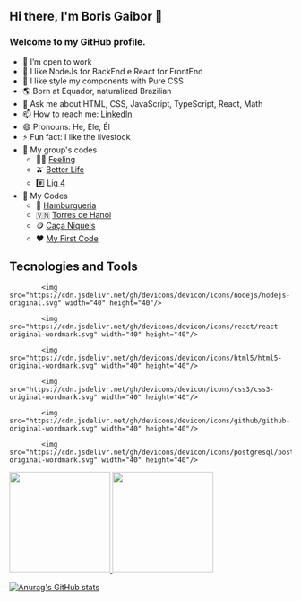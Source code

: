 ## Hi there, I'm Boris Gaibor 👋
### Welcome to my GitHub profile.

- 🔭 I’m open to work
- 🌱 I like NodeJs for BackEnd e React for FrontEnd
- 🎯 I like style my components with Pure CSS
- 🌎 Born at Equador, naturalized Brazilian
- 💬 Ask me about HTML, CSS, JavaScript, TypeScript, React, Math
- 📫 How to reach me: [LinkedIn](https://www.linkedin.com/in/borisgaibor/)
- 😄 Pronouns: He, Ele, Él
- ⚡ Fun fact: I like the livestock
- 💼 My group's codes
  - 🧘‍♀️ [Feeling](https://github.com/GuiCoutoSt/feeling.)
  - 🫒 [Better Life](https://github.com/danielmsatiro/better-life)
  - #️⃣ [Lig 4](https://github.com/Kenzie-Academy-Brasil-Developers/entrega-lig-4-sprint-5-gbmiranda1)
- 🤠 My Codes
  - 🍔 [Hamburgueria](https://github.com/HardBoris/HardBoris-Hamburgueria)
  - 🇻🇳 [Torres de Hanoi](https://github.com/Kenzie-Academy-Brasil-Developers/entrega-torre-de-hanoi-sprint-5-HardBoris)
  - 🪙 [Caça Niquels](https://github.com/Kenzie-Academy-Brasil-Developers/entrega-construa-um-jogo-de-azar-sprint-3-HardBoris)
  - ❤️ [My First Code](https://github.com/HardBoris/lanzamiento-de-dados)

## Tecnologies and Tools

            <img src="https://cdn.jsdelivr.net/gh/devicons/devicon/icons/nodejs/nodejs-original.svg" width="40" height="40"/>
            
            <img src="https://cdn.jsdelivr.net/gh/devicons/devicon/icons/react/react-original-wordmark.svg" width="40" height="40"/>
            
            <img src="https://cdn.jsdelivr.net/gh/devicons/devicon/icons/html5/html5-original-wordmark.svg" width="40" height="40"/>
            
            <img src="https://cdn.jsdelivr.net/gh/devicons/devicon/icons/css3/css3-original-wordmark.svg" width="40" height="40"/>
            
            <img src="https://cdn.jsdelivr.net/gh/devicons/devicon/icons/github/github-original-wordmark.svg" width="40" height="40"/>
          
            <img src="https://cdn.jsdelivr.net/gh/devicons/devicon/icons/postgresql/postgresql-original-wordmark.svg" width="40" height="40"/>
          
          
          
<div>
<a href="https://github.com/HardBoris">
<img height="180em" src="https://github-readme-stats.vercel.app/api/top-langs/?username=HardBoris&layout=compact&langs_count=7&theme=dracula"/>
<img height="180em" src="https://github-readme-stats.vercel.app/api?username=HardBoris&show_icons=true&theme=dracula&include_all_commits=true&count_private=true"/>
</div>          
          

[![Anurag's GitHub stats](https://github-readme-stats.vercel.app/api?username=HardBoris&show_icons=true&theme=blueberry)](https://github.com/anuraghazra/github-readme-stats)

